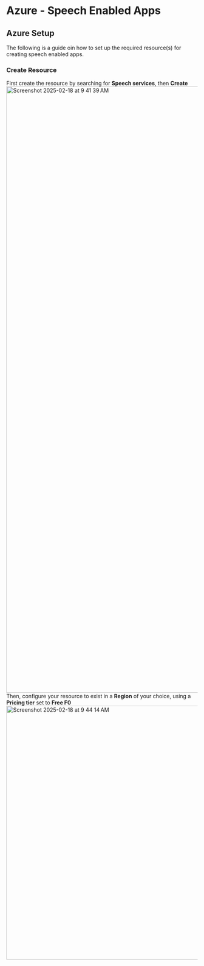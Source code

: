 # Azure - Speech Enabled Apps

## Azure Setup
The following is a guide oin how to set up the required resource(s) for creating speech enabled apps.
### Create Resource
First create the resource by searching for **Speech services**, then **Create**
<img width="1591" alt="Screenshot 2025-02-18 at 9 41 39 AM" src="https://github.com/user-attachments/assets/5dd95c73-0646-4cd8-83a9-e3e5f40a912b" />
Then, configure your resource to exist in a **Region** of your choice, using a **Pricing tier** set to **Free F0**
<img width="666" alt="Screenshot 2025-02-18 at 9 44 14 AM" src="https://github.com/user-attachments/assets/3b8a49a8-bd25-4017-8161-28e5e0c27e98" />
